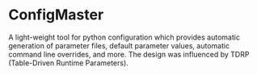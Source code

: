 # ConfigMaster
A light-weight tool for python configuration which provides automatic generation of parameter files, default parameter values, automatic command line overrides, and more. The design was influenced by TDRP (Table-Driven Runtime Parameters).

